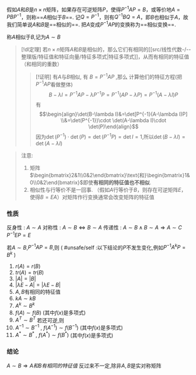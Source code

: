 

假如$A$和$B$是$n\times n$矩阵，如果存在可逆矩阵$P$，使得$P^{-1}AP=B$，或等价地$A=PBP^{-1}$，则称==$A$相似于$B$==.
记$Q=P^{-1}$，则有$Q^{-1}BQ=A$，即$B$也相似于$A$，故我们简单说$A$和$B$是==相似的==.
把$A$变成$P^{-1}AP$的变换称为==相似变换==.

称$A$相似于$B$,记为$A\sim B$

> [!dl定理] 
> 若$n\times n$矩阵$A$和$B$是相似的，那么它们有相同的[[src/线性代数-/--整理版/特征值和特征向量/特征多项式|特征多项式]]，从而有相同的特征值（和相同的重数）
> > [!证明] 
> >有$A$与$B$相似, 有 $B=P^{-1}AP$ ,那么 计算他们的特征方程(把$P^{-1}AP$看做整体)
> $$B-\lambda I=P^{-1}AP-\lambda P^{-1}P=P^{-1}(AP-\lambda P)=P^{-1}(A-\lambda I)P$$
> 有
> $$\begin{align}\det(B-\lambda I)&=\det[P^{-1}(A-\lambda I)P] \\&=\det(P^{-1})\cdot \det(A-\lambda I)\cdot \det(P)\end{align}$$
> 因为$\det(P^{-1})\cdot\det(P)=\det(P^{-1}P)=\det I=1$,所以$\det(B-\lambda I)=\det(A-\lambda I)$

> 注意: 
> 1. 矩阵$\begin{bmatrix}2&1\\0&2\end{bmatrix}\text{和}\begin{bmatrix}1&0\\0&2\end{bmatrix}$即使**有相同的特征值也不相似**.
> 2. 相似性与行等价不是一回事. （假如$A$行等价于$B$，则存在可逆矩阵$E$，使得$B=EA$）对矩阵作行变换通常会改变矩阵的特征值

###  性质
反身性 : $A\sim A$
对称性 : $A\sim B \Longleftrightarrow B\sim A$
传递性 : $A\sim B \land B\sim A\Longrightarrow A\sim C$
$P^{-1}EP=E$

若$A\sim B$,$P^{-1}AP=B$,则 ( #unsafe/self :以下结论的$P$不发生变化,例如$P^{-1}A^{k}P=B^{k}$ )
1. $r(A)=r(B)$
2. $tr(A)=tr(B)$
3. $|A|=|B|$
4. $|\lambda E-A|=|\lambda E -B|$
5. $A,B$有相同的特征值
6. $kA\sim kB$
7. $A^{k}\sim B^{k}$
8. $f(A)\sim f(B)$ (其中$f(x)$是多项式)
9. $A^{T}\sim B^{T}$
若还可逆,则
9.  $A^{-1}\sim B^{-1}~,~f(A^{-1})\sim f(B^{-1})$  (其中$f(x)$是多项式)
10. $A^{*}\sim B^{*}~,~f(A^{*})\sim f(B^{*})$ (其中$f(x)$是多项式)
### 结论
$A\sim B\Longrightarrow A和B有相同的特征值$
	反过来不一定,除非$A,B$是实对称矩阵

